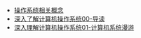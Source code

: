 

- [操作系统相关概念](操作系统相关概念.md)
- [深入了解计算机操作系统00-导读](深入了解计算机操作系统00-导读.md)
- [深入理解计算机操作系统01-计算机系统漫游](深入理解计算机操作系统01-计算机系统漫游.md)
